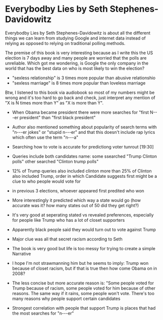 # Everybodby Lies by Seth Stephenes-Davidowitz


Everybodby Lies by Seth Stephenes-Davidowitz is about all the different things we can learn from studying Google and internet data instead of relying as opposed to relying on traditional polling methods.

The premise of this book is very interesting because as I write this the US election is 7 days away and many people are worried that the polls are unreliable. Which got me wondering, is Google the only company in the world that has the best data on who is most likely to win the election? 

- "sexless relationship" is 3 times more popular than abusive relationshio
- "sexless marriage" is 8 times more popular than loveless marriage

Btw, I listened to this book via audiobook so most of my numbers might be wrong and it's too hard to go back and check, just interpret any mention of "X is N times more than Y" as "X is more than Y".

- When Obama became president there were more searches for "first N---er president" than "first black president"

- Author also mentioned something about popularity of search terms with "n---er jokes" or "stupid n---er" and that this doesn't include rap lyrics which often use the term "n---a"


- Searching how to vote is accurate for predictiong voter tunrout [19:30] 

- Queries include both candidates name: some ssearched "Trump Clinton polls" other searched "Clinton trump polls"
- 12% of Trump queries also included clinton more than 25% of Clinton also included Trump, order in which Candidate suggests first might be a clue to who people would vote for
- in previous 3 elections, whoever appeared first predited who won
- More interestingly it predicted which way a state would go (how accurate was it? how many states out of 50 did they get right?)

- It's very good at seperating stated vs revealed preferences, especially for people like Trump who has a lot of closet supporters
- Apparently black people said they would turn out to vote against Trump

- Major clue was all that secret racism according to Seth

- The book is very good but life is too messy for trying to create a simple Narrative
- I hope I'm not strawmanning him but he seems to imply: Trump won because of closet racism, but if that is true then how come Obama on in 2008?
- The less concise but more accurate reason is: "Some people voted for Trump because of racism, some people voted for him because of other reasons. The same way if it rains, some people won't vote. There's too many reasons why people support certain candidates
- Strongest correlation with people that support Trump is places that had the most searches for "n---er"